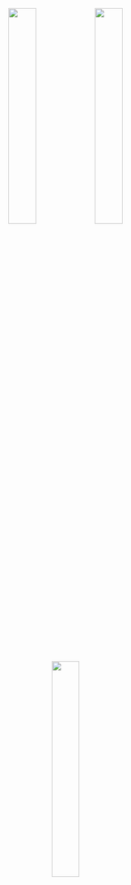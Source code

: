 <p align="middle">
	<img src="https://emojis.slackmojis.com/emojis/images/1643514977/10031/60fps_parrot.gif" width="33%"/>
	<img src="https://emojis.slackmojis.com/emojis/images/1643514139/981/fast_parrot.gif" width="33%"/>
	<img src="https://emojis.slackmojis.com/emojis/images/1643514670/6723/hyperfastparrot.gif" width="33%"/>
</p>
